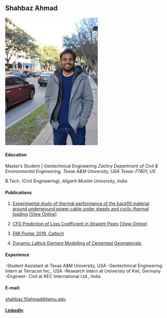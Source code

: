 ## Shahbaz Ahmad

![](https://github.com/shahbaz10ahmad/shahbaz/blob/master/Picture1.png)

#### Education
Master’s Student | Geotechnical Engineering
*Zachry Department of Civil & Environmental Engineering,
Texas A&M University, USA
Texas-77801, US*


B.Tech. (Civil Engineering),
*Aligarh Muslim University, India*


#### Publications

1. [Experimental study of thermal performance of the backfill material around underground power cable under steady and cyclic thermal loading](https://github.com/shahbaz10ahmad/shahbaz10ahmad.github.io/raw/master/1-s2.0-S2214785319317742-main.pdf) [[View Online]](https://www.sciencedirect.com/science/article/pii/S2214785319317742)

2. [CFD Prediction of Loss Coefficient in Straight Pipes](https://github.com/shahbaz10ahmad/shahbaz10ahmad.github.io/raw/master/haroon2017.pdf) [[View Online]](https://link.springer.com/chapter/10.1007/978-3-319-55125-8_41)

3. [EMI Poster 2019, Caltech](https://github.com/shahbaz10ahmad/shahbaz10ahmad.github.io/raw/master/EMI%202019%20%5Bposter%5D-compressed.pdf)

4. [Dynamic Lattice Element Modelling of Cemented Geomaterials](https://github.com/shahbaz10ahmad/shahbaz10ahmad.github.io/raw/master/469423_1_En_53_Chapter_Author%20(2).pdf)

#### Experience
-Student Assistant at Texas A&M University, USA
-Geotechnical Engineering Intern at Terracon Inc., USA
-Research Intern at Univeristy of Kiel, Germany
-Engineer- Civil at KEC International Ltd., India


#### E-mail:
shahbaz.10ahmad@tamu.edu

#### [LinkedIn](https://www.linkedin.com/in/shahbaz10ahmad/) 

